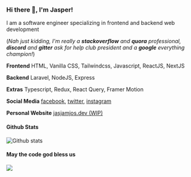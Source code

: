 
### Hi there 👋, I'm Jasper!
I am a software engineer specializing in frontend and backend web development

(*Nah just kidding, I'm really a **stackoverflow** and **quora** professional, **discord** and **gitter** ask for help club president and a **google** everything champion!*)

**Frontend**
HTML, Vanilla CSS, Tailwindcss, Javascript, ReactJS, NextJS

**Backend**
Laravel, NodeJS, Express

**Extras**
Typescript, Redux, React Query, Framer Motion

**Social Media**
[facebook](https://www.facebook.com/jasjamjos/), [twitter](https://twitter.com/@jasjamjos/), [instagram](https://www.instagram.com/jasjamjos/)

**Personal Website**
[jasjamjos.dev (WIP)](https://jasjamjos.dev/)

#### Github Stats
![Github stats](https://github-readme-stats.vercel.app/api?username=jasjamjos&show_icons=true)


#### May the code god bless us
![](https://i.imgur.com/OOpRj.gif)
